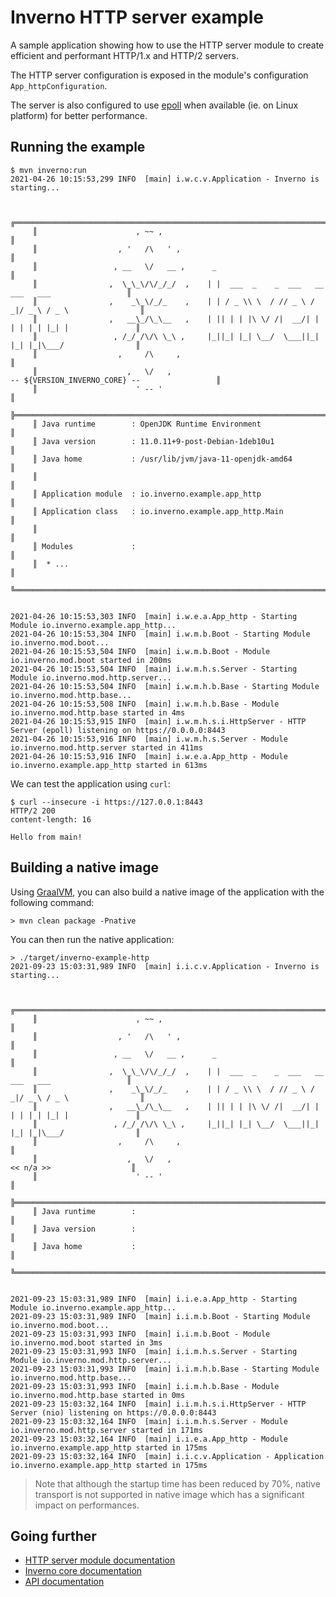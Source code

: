 [inverno-mod-http-server]: https://github.com/inverno-io/inverno-mods/blob/master/doc/reference-guide.md#http-server
[inverno-core-root-doc]: https://github.com/inverno-io/inverno-core/blob/master/doc/reference-guide.md
[inverno-javadoc]: https://inverno.io/docs/release/api/index.html

[epoll]: https://en.wikipedia.org/wiki/Epoll
[graalvm]: https://www.graalvm.org/

# Inverno HTTP server example

A sample application showing how to use the HTTP server module to create efficient and performant HTTP/1.x and HTTP/2 servers.

The HTTP server configuration is exposed in the module's configuration `App_httpConfiguration`.

The server is also configured to use [epoll][epoll] when available (ie. on Linux platform) for better performance.

## Running the example

```plaintext
$ mvn inverno:run
2021-04-26 10:15:53,299 INFO  [main] i.w.c.v.Application - Inverno is starting...


     ╔════════════════════════════════════════════════════════════════════════════════════════════╗
     ║                      , ~~ ,                                                                ║
     ║                  , '   /\   ' ,                                                            ║
     ║                 , __   \/   __ ,      _                                                    ║
     ║                ,  \_\_\/\/_/_/  ,    | |  ___  _    _  ___   __  ___   ___                 ║
     ║                ,    _\_\/_/_    ,    | | / _ \\ \  / // _ \ / _|/ _ \ / _ \                ║
     ║                ,   __\_/\_\__   ,    | || | | |\ \/ /|  __/| | | | | | |_| |               ║
     ║                 , /_/ /\/\ \_\ ,     |_||_| |_| \__/  \___||_| |_| |_|\___/                ║
     ║                  ,     /\     ,                                                            ║
     ║                    ,   \/   ,                                  -- ${VERSION_INVERNO_CORE} --                 ║
     ║                      ' -- '                                                                ║
     ╠════════════════════════════════════════════════════════════════════════════════════════════╣
     ║ Java runtime        : OpenJDK Runtime Environment                                          ║
     ║ Java version        : 11.0.11+9-post-Debian-1deb10u1                                       ║
     ║ Java home           : /usr/lib/jvm/java-11-openjdk-amd64                                   ║
     ║                                                                                            ║
     ║ Application module  : io.inverno.example.app_http                                          ║
     ║ Application class   : io.inverno.example.app_http.Main                                     ║
     ║                                                                                            ║
     ║ Modules             :                                                                      ║
     ║  * ...                                                                                     ║
     ╚════════════════════════════════════════════════════════════════════════════════════════════╝


2021-04-26 10:15:53,303 INFO  [main] i.w.e.a.App_http - Starting Module io.inverno.example.app_http...
2021-04-26 10:15:53,304 INFO  [main] i.w.m.b.Boot - Starting Module io.inverno.mod.boot...
2021-04-26 10:15:53,504 INFO  [main] i.w.m.b.Boot - Module io.inverno.mod.boot started in 200ms
2021-04-26 10:15:53,504 INFO  [main] i.w.m.h.s.Server - Starting Module io.inverno.mod.http.server...
2021-04-26 10:15:53,504 INFO  [main] i.w.m.h.b.Base - Starting Module io.inverno.mod.http.base...
2021-04-26 10:15:53,508 INFO  [main] i.w.m.h.b.Base - Module io.inverno.mod.http.base started in 4ms
2021-04-26 10:15:53,915 INFO  [main] i.w.m.h.s.i.HttpServer - HTTP Server (epoll) listening on https://0.0.0.0:8443
2021-04-26 10:15:53,916 INFO  [main] i.w.m.h.s.Server - Module io.inverno.mod.http.server started in 411ms
2021-04-26 10:15:53,916 INFO  [main] i.w.e.a.App_http - Module io.inverno.example.app_http started in 613ms
```

We can test the application using `curl`:

```plaintext
$ curl --insecure -i https://127.0.0.1:8443
HTTP/2 200 
content-length: 16

Hello from main!
```

## Building a native image

Using [GraalVM][graalvm], you can also build a native image of the application with the following command:

```plaintext
> mvn clean package -Pnative
```

You can then run the native application:

```plaintext
> ./target/inverno-example-http
2021-09-23 15:03:31,989 INFO  [main] i.i.c.v.Application - Inverno is starting...


     ╔════════════════════════════════════════════════════════════════════════════════════════════╗
     ║                      , ~~ ,                                                                ║
     ║                  , '   /\   ' ,                                                            ║
     ║                 , __   \/   __ ,      _                                                    ║
     ║                ,  \_\_\/\/_/_/  ,    | |  ___  _    _  ___   __  ___   ___                 ║
     ║                ,    _\_\/_/_    ,    | | / _ \\ \  / // _ \ / _|/ _ \ / _ \                ║
     ║                ,   __\_/\_\__   ,    | || | | |\ \/ /|  __/| | | | | | |_| |               ║
     ║                 , /_/ /\/\ \_\ ,     |_||_| |_| \__/  \___||_| |_| |_|\___/                ║
     ║                  ,     /\     ,                                                            ║
     ║                    ,   \/   ,                                   << n/a >>                  ║
     ║                      ' -- '                                                                ║
     ╠════════════════════════════════════════════════════════════════════════════════════════════╣
     ║ Java runtime        :                                                                      ║
     ║ Java version        :                                                                      ║
     ║ Java home           :                                                                      ║
     ╚════════════════════════════════════════════════════════════════════════════════════════════╝


2021-09-23 15:03:31,989 INFO  [main] i.i.e.a.App_http - Starting Module io.inverno.example.app_http...
2021-09-23 15:03:31,989 INFO  [main] i.i.m.b.Boot - Starting Module io.inverno.mod.boot...
2021-09-23 15:03:31,993 INFO  [main] i.i.m.b.Boot - Module io.inverno.mod.boot started in 3ms
2021-09-23 15:03:31,993 INFO  [main] i.i.m.h.s.Server - Starting Module io.inverno.mod.http.server...
2021-09-23 15:03:31,993 INFO  [main] i.i.m.h.b.Base - Starting Module io.inverno.mod.http.base...
2021-09-23 15:03:31,993 INFO  [main] i.i.m.h.b.Base - Module io.inverno.mod.http.base started in 0ms
2021-09-23 15:03:32,164 INFO  [main] i.i.m.h.s.i.HttpServer - HTTP Server (nio) listening on https://0.0.0.0:8443
2021-09-23 15:03:32,164 INFO  [main] i.i.m.h.s.Server - Module io.inverno.mod.http.server started in 171ms
2021-09-23 15:03:32,164 INFO  [main] i.i.e.a.App_http - Module io.inverno.example.app_http started in 175ms
2021-09-23 15:03:32,164 INFO  [main] i.i.c.v.Application - Application io.inverno.example.app_http started in 175ms
```

> Note that although the startup time has been reduced by 70%, native transport is not supported in native image which has a significant impact on performances.

## Going further

- [HTTP server module documentation][inverno-mod-http-server]
- [Inverno core documentation][inverno-core-root-doc]
- [API documentation][inverno-javadoc]